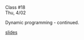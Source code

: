 <div class="lecture2">

<div class="column_date">
<p markdown="block">

Class #18 <br>
Thu, 4/02

</p>
</div>
<div class="column_materials">
<p markdown="block">

Dynamic programming - continued.

[slides](slides/11-dynamic_programming_1.html)


</p>
</div>

<div class="column_assign">
<p markdown="block">



</p>
</div>

</div>
